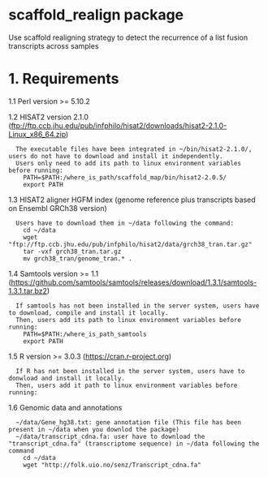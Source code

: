 # scaffold_realign package
Use scaffold realigning strategy to detect the recurrence of a list fusion transcripts across samples

# 1. Requirements
  1.1 Perl version >= 5.10.2
  
  1.2 HISAT2 version 2.1.0 (ftp://ftp.ccb.jhu.edu/pub/infphilo/hisat2/downloads/hisat2-2.1.0-Linux_x86_64.zip)
  
      The executable files have been integrated in ~/bin/hisat2-2.1.0/, users do not have to download and install it independently.
      Users only need to add its path to linux environment variables before running: 
        PATH=$PATH:/where_is_path/scaffold_map/bin/hisat2-2.0.5/
        export PATH

  1.3 HISAT2 aligner HGFM index (genome reference plus transcripts based on Ensembl GRCh38 version) 
      
      Users have to download them in ~/data following the command:
        cd ~/data
        wget "ftp://ftp.ccb.jhu.edu/pub/infphilo/hisat2/data/grch38_tran.tar.gz"
        tar -vxf grch38_tran.tar.gz
        mv grch38_tran/genome_tran.* .
  
  1.4 Samtools version >= 1.1 (https://github.com/samtools/samtools/releases/download/1.3.1/samtools-1.3.1.tar.bz2)
      
      If samtools has not been installed in the server system, users have to download, compile and install it locally.
      Then, users add its path to linux environment variables before running:
        PATH=$PATH:/where_is_path_samtools
        export PATH
 
  1.5 R version >= 3.0.3 (https://cran.r-project.org)
      
      If R has not been installed in the server system, users have to donwload and install it locally.
      Then, users add it path to linux environment variables before running:
    
  1.6 Genomic data and annotations
  
      ~/data/Gene_hg38.txt: gene annotation file (This file has been present in ~/data when you downlod the package)
      ~/data/transcript_cdna.fa: user have to download the "transcript_cdna.fa" (transcriptome sequence) in ~/data following the command
        cd ~/data
        wget "http://folk.uio.no/senz/Transcript_cdna.fa"
        

